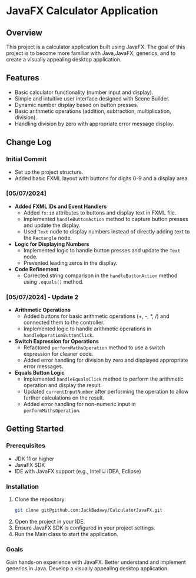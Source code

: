 # JavaFX Calculator Application

## Overview

This project is a calculator application built using JavaFX. The goal of this project is to become more familiar with Java,JavaFX, generics, and to create a visually appealing desktop application.

## Features

- Basic calculator functionality (number input and display).
- Simple and intuitive user interface designed with Scene Builder.
- Dynamic number display based on button presses.
- Basic arithmetic operations (addition, subtraction, multiplication, division).
- Handling division by zero with appropriate error message display.

## Change Log

### Initial Commit

- Set up the project structure.
- Added basic FXML layout with buttons for digits 0-9 and a display area.

### [05/07/2024]

- **Added FXML IDs and Event Handlers**
  - Added `fx:id` attributes to buttons and display text in FXML file.
  - Implemented `handleButtonAction` method to capture button presses and update the display.
  - Used `Text` node to display numbers instead of directly adding text to the `Rectangle` node.
- **Logic for Displaying Numbers**
  - Implemented logic to handle button presses and update the `Text` node.
  - Prevented leading zeros in the display.
- **Code Refinement**
  - Corrected string comparison in the `handleButtonAction` method using `.equals()` method.

### [05/07/2024] - Update 2

- **Arithmetic Operations**
  - Added buttons for basic arithmetic operations (+, -, \*, /) and connected them to the controller.
  - Implemented logic to handle arithmetic operations in `handleOperationButtonClick`.
- **Switch Expression for Operations**
  - Refactored `performMathsOperation` method to use a switch expression for cleaner code.
  - Added error handling for division by zero and displayed appropriate error messages.
- **Equals Button Logic**
  - Implemented `handleEqualsClick` method to perform the arithmetic operation and display the result.
  - Updated `currentInputNumber` after performing the operation to allow further calculations on the result.
  - Added error handling for non-numeric input in `performMathsOperation`.

## Getting Started

### Prerequisites

- JDK 11 or higher
- JavaFX SDK
- IDE with JavaFX support (e.g., IntelliJ IDEA, Eclipse)

### Installation

1. Clone the repository:
   ```bash
   git clone git@github.com:JackBadawy/CalculatorJavaFX.git
   ```
2. Open the project in your IDE.
3. Ensure JavaFX SDK is configured in your project settings.
4. Run the Main class to start the application.

### Goals

Gain hands-on experience with JavaFX.
Better understand and implement generics in Java.
Develop a visually appealing desktop application.
